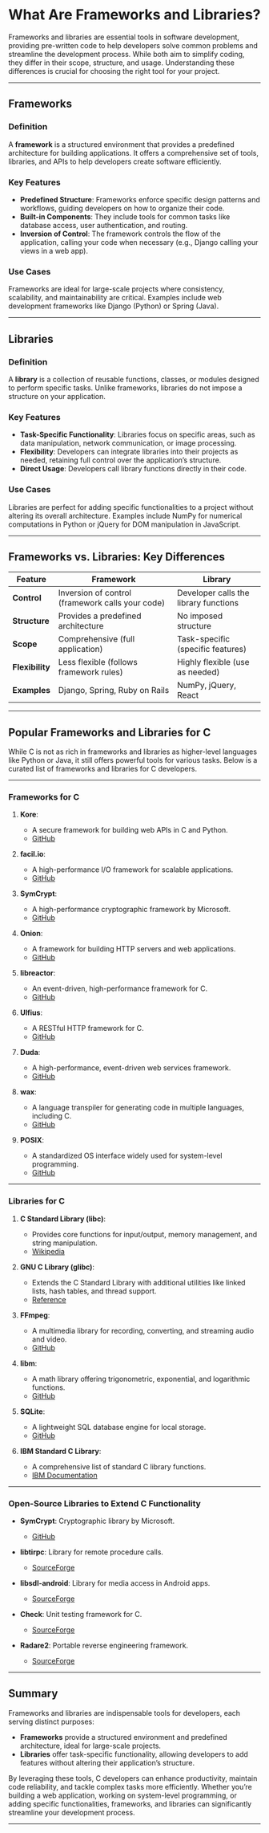 # What Are Frameworks and Libraries?

Frameworks and libraries are essential tools in software development, providing pre-written code to help developers solve common problems and streamline the development process. While both aim to simplify coding, they differ in their scope, structure, and usage. Understanding these differences is crucial for choosing the right tool for your project.

---

## **Frameworks**

### **Definition**  
A **framework** is a structured environment that provides a predefined architecture for building applications. It offers a comprehensive set of tools, libraries, and APIs to help developers create software efficiently.

### **Key Features**  
- **Predefined Structure**: Frameworks enforce specific design patterns and workflows, guiding developers on how to organize their code.  
- **Built-in Components**: They include tools for common tasks like database access, user authentication, and routing.  
- **Inversion of Control**: The framework controls the flow of the application, calling your code when necessary (e.g., Django calling your views in a web app).  

### **Use Cases**  
Frameworks are ideal for large-scale projects where consistency, scalability, and maintainability are critical. Examples include web development frameworks like Django (Python) or Spring (Java).

---

## **Libraries**

### **Definition**  
A **library** is a collection of reusable functions, classes, or modules designed to perform specific tasks. Unlike frameworks, libraries do not impose a structure on your application.

### **Key Features**  
- **Task-Specific Functionality**: Libraries focus on specific areas, such as data manipulation, network communication, or image processing.  
- **Flexibility**: Developers can integrate libraries into their projects as needed, retaining full control over the application’s structure.  
- **Direct Usage**: Developers call library functions directly in their code.  

### **Use Cases**  
Libraries are perfect for adding specific functionalities to a project without altering its overall architecture. Examples include NumPy for numerical computations in Python or jQuery for DOM manipulation in JavaScript.

---

## **Frameworks vs. Libraries: Key Differences**

| Feature                | Framework                          | Library                          |
|------------------------|------------------------------------|----------------------------------|
| **Control**            | Inversion of control (framework calls your code) | Developer calls the library functions |
| **Structure**          | Provides a predefined architecture | No imposed structure             |
| **Scope**              | Comprehensive (full application)   | Task-specific (specific features) |
| **Flexibility**        | Less flexible (follows framework rules) | Highly flexible (use as needed)  |
| **Examples**           | Django, Spring, Ruby on Rails      | NumPy, jQuery, React             |

---

## **Popular Frameworks and Libraries for C**

While C is not as rich in frameworks and libraries as higher-level languages like Python or Java, it still offers powerful tools for various tasks. Below is a curated list of frameworks and libraries for C developers.

---

### **Frameworks for C**

1. **Kore**:  
   - A secure framework for building web APIs in C and Python.  
   - [GitHub](https://github.com/jorisvink/kore)  

2. **facil.io**:  
   - A high-performance I/O framework for scalable applications.  
   - [GitHub](https://github.com/boazsegev/facil.io)  

3. **SymCrypt**:  
   - A high-performance cryptographic framework by Microsoft.  
   - [GitHub](https://github.com/uhub/awesome-c)  

4. **Onion**:  
   - A framework for building HTTP servers and web applications.  
   - [GitHub](https://github.com/davidmoreno/onion)  

5. **libreactor**:  
   - An event-driven, high-performance framework for C.  
   - [GitHub](https://github.com/fredrikwidlund/libreactor)  

6. **Ulfius**:  
   - A RESTful HTTP framework for C.  
   - [GitHub](https://github.com/babelouest/ulfius)  

7. **Duda**:  
   - A high-performance, event-driven web services framework.  
   - [GitHub](https://github.com/monkey/duda)  

8. **wax**:  
   - A language transpiler for generating code in multiple languages, including C.  
   - [GitHub](https://github.com/uhub/awesome-c)  

9. **POSIX**:  
   - A standardized OS interface widely used for system-level programming.  
   - [GitHub](https://github.com/)  

---

### **Libraries for C**

1. **C Standard Library (libc)**:  
   - Provides core functions for input/output, memory management, and string manipulation.  
   - [Wikipedia](https://en.wikipedia.org/wiki/C_standard_library)  

2. **GNU C Library (glibc)**:  
   - Extends the C Standard Library with additional utilities like linked lists, hash tables, and thread support.  
   - [Reference](https://en.cppreference.com/w/c/links/libs)  

3. **FFmpeg**:  
   - A multimedia library for recording, converting, and streaming audio and video.  
   - [GitHub](https://github.com/FFmpeg/FFmpeg)  

4. **libm**:  
   - A math library offering trigonometric, exponential, and logarithmic functions.  
   - [GitHub](https://github.com/JuliaMath/openlibm)  

5. **SQLite**:  
   - A lightweight SQL database engine for local storage.  
   - [GitHub](https://github.com/sqlite/sqlite)  

6. **IBM Standard C Library**:  
   - A comprehensive list of standard C library functions.  
   - [IBM Documentation](https://www.ibm.com/docs/en/ssw_ibm_i_75/rtref/stalib.htm)  

---

### **Open-Source Libraries to Extend C Functionality**

- **SymCrypt**: Cryptographic library by Microsoft.  
  - [GitHub](https://github.com/uhub/awesome-c)  

- **libtirpc**: Library for remote procedure calls.  
  - [SourceForge](https://sourceforge.net/directory/frameworks/c/)  

- **libsdl-android**: Library for media access in Android apps.  
  - [SourceForge](https://sourceforge.net/directory/frameworks/c/)  

- **Check**: Unit testing framework for C.  
  - [SourceForge](https://sourceforge.net/directory/frameworks/c/)  

- **Radare2**: Portable reverse engineering framework.  
  - [SourceForge](https://sourceforge.net/directory/frameworks/c/)  

---

## **Summary**

Frameworks and libraries are indispensable tools for developers, each serving distinct purposes:  
- **Frameworks** provide a structured environment and predefined architecture, ideal for large-scale projects.  
- **Libraries** offer task-specific functionality, allowing developers to add features without altering their application’s structure.  

By leveraging these tools, C developers can enhance productivity, maintain code reliability, and tackle complex tasks more efficiently. Whether you’re building a web application, working on system-level programming, or adding specific functionalities, frameworks, and libraries can significantly streamline your development process.  

--- 

 
